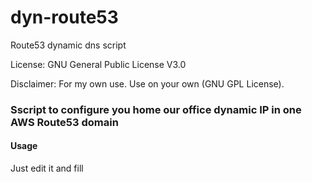 # dyn-route53
Route53 dynamic dns script

License: GNU General Public License V3.0

Disclaimer: For my own use. Use on your own (GNU GPL License).

### Sscript to configure you home our office dynamic IP in one AWS Route53 domain

#### Usage
Just edit it and fill

